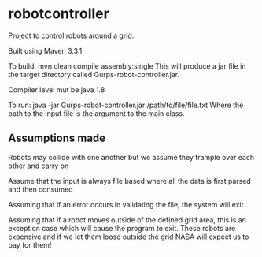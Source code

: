 # robotcontroller

Project to control robots around a grid.

Built using Maven 3.3.1

To build: mvn clean compile assembly:single This will produce a jar file in the target directory called Gurps-robot-controller.jar.

Compiler level mut be java 1.8

To run: java -jar Gurps-robot-controller.jar /path/to/file/file.txt
Where the path to the input file is the argument to the main class.

## Assumptions made

Robots may collide with one another but we assume they trample over each other and carry on

Assume that the input is always file based where all the data is first parsed and then consumed

Assuming that if an error occurs in validating the file, the system will exit

Assuming that if a robot moves outside of the defined grid area, this is an exception case which will cause the program to exit.
These robots are expensive and if we let them loose outside the grid NASA will expect us to pay for them!
